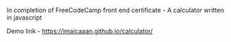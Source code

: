 In completion of FreeCodeCamp front end certificate - A calculator written in javascript

Demo link 
    - https://jmaicaaan.github.io/calculator/